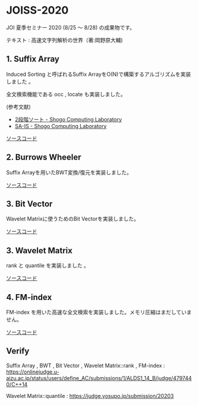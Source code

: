 # JOISS-2020

JOI 夏季セミナー 2020 (8/25 〜 8/28) の成果物です。

テキスト : 高速文字列解析の世界（著:岡野原大輔)

## 1. Suffix Array

Induced Sorting と呼ばれるSuffix ArrayをO(N)で構築するアルゴリズムを実装しました 。

全文検索機能である occ , locate も実装しました。

(参考文献)

- [2段階ソート - Shogo Computing Laboratory](https://shogo82148.github.io/homepage/memo/algorithm/suffix-array/two-stage.html)
- [SA-IS - Shogo Computing Laboratory](https://shogo82148.github.io/homepage/memo/algorithm/suffix-array/sa-is.html)

[ソースコード](./src/SuffixArray.cpp)

## 2. Burrows Wheeler

Suffix Arrayを用いたBWT変換/復元を実装しました。

[ソースコード](./src/BWT.cpp)

## 3. Bit Vector

Wavelet Matrixに使うためのBit Vectorを実装しました。

[ソースコード](./src/BitVector.cpp)

## 3. Wavelet Matrix

rank と quantile を実装しました 。

[ソースコード](src/WaveletMatrix.cpp)

## 4. FM-index

FM-index を用いた高速な全文検索を実装しました。メモリ圧縮はまだしていません。

[ソースコード](src/FM_index.cpp)

## Verify

Suffix Array , BWT , Bit Vector , Wavelet Matrix::rank , FM-index : https://onlinejudge.u-aizu.ac.jp/status/users/define_AC/submissions/1/ALDS1_14_B/judge/4797440/C++14

Wavelet Matrix::quantile : https://judge.yosupo.jp/submission/20203